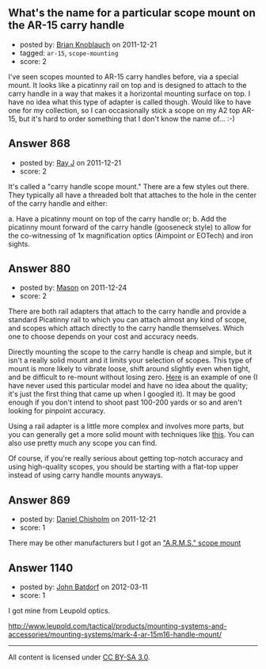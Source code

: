 ## What's the name for a particular scope mount on the AR-15 carry handle

- posted by: [Brian Knoblauch](https://stackexchange.com/users/-1/172-brian-knoblauch) on 2011-12-21
- tagged: `ar-15`, `scope-mounting`
- score: 2

I've seen scopes mounted to AR-15 carry handles before, via a special mount.  It looks like a picatinny rail on top and is designed to attach to the carry handle in a way that makes it a horizontal mounting surface on top.  I have no idea what this type of adapter is called though.  Would like to have one for my collection, so I can occasionally stick a scope on my A2 top AR-15, but it's hard to order something that I don't know the name of...  :-)


## Answer 868

- posted by: [Ray J](https://stackexchange.com/users/-1/166-ray-j) on 2011-12-21
- score: 2

It's called a "carry handle scope mount."  There are a few styles out there.  They typically all have a threaded bolt that attaches to the hole in the center of the carry handle and either:

a.  Have a picatinny mount on top of the carry handle or;
b.  Add the picatinny mount forward of the carry handle (gooseneck style) to allow for the co-witnessing of 1x magnification optics (Aimpoint or EOTech) and iron sights.


## Answer 880

- posted by: [Mason](https://stackexchange.com/users/-1/19-mason) on 2011-12-24
- score: 2

<p>There are both rail adapters that attach to the carry handle and provide a standard Picatinny rail to which you can attach almost any kind of scope, and scopes which attach directly to the carry handle themselves. Which one to choose depends on your cost and accuracy needs.</p>

<p>Directly mounting the scope to the carry handle is cheap and simple, but it isn't a really solid mount and it limits your selection of scopes. This type of mount is more likely to vibrate loose, shift around slightly even when tight, and be difficult to re-mount without losing zero. <a href="http://shopbarska.com/AR_15_Scopes_Mounts-BARSKA_4x20_M_16_CARRY_HANDLE_ELECTRO_SIGHT_SCOPE.html" rel="nofollow">Here</a> is an example of one (I have never used this particular model and have no idea about the quality; it's just the first thing that came up when I googled it). It may be good enough if you don't intend to shoot past 100-200 yards or so and aren't looking for pinpoint accuracy.</p>

<p>Using a rail adapter is a little more complex and involves more parts, but you can generally get a more solid mount with techniques like <a href="http://www.varminthunters.com/ar15tech/scopemounting.html" rel="nofollow">this</a>. You can also use pretty much any scope you can find.</p>

<p>Of course, if you're really serious about getting top-notch accuracy and using high-quality scopes, you should be starting with a flat-top upper instead of using carry handle mounts anyways.</p>



## Answer 869

- posted by: [Daniel Chisholm](https://stackexchange.com/users/-1/36-daniel-chisholm) on 2011-12-21
- score: 1

<p>There may be other manufacturers but I got an <a href="http://www.mountsplus.com/AR-15_Accessories/AR-15_Scope_Rings/ARMS-2.html" rel="nofollow">"A.R.M.S." scope mount</a> </p>



## Answer 1140

- posted by: [John Batdorf](https://stackexchange.com/users/-1/112-john-batdorf) on 2012-03-11
- score: 1

I got mine from Leupold optics.

http://www.leupold.com/tactical/products/mounting-systems-and-accessories/mounting-systems/mark-4-ar-15m16-handle-mount/



---

All content is licensed under [CC BY-SA 3.0](https://creativecommons.org/licenses/by-sa/3.0/).
